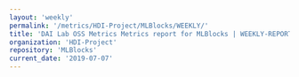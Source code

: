 ```yaml
---
layout: 'weekly'
permalink: '/metrics/HDI-Project/MLBlocks/WEEKLY/'
title: 'DAI Lab OSS Metrics Metrics report for MLBlocks | WEEKLY-REPORT-2019-07-07'
organization: 'HDI-Project'
repository: 'MLBlocks'
current_date: '2019-07-07'
---
```

